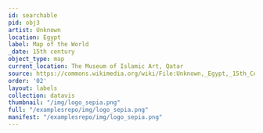 ```yaml
---
id: searchable
pid: obj3
artist: Unknown
location: Egypt
label: Map of the World
_date: 15th century
object_type: map
current_location: The Museum of Islamic Art, Qatar
source: https://commons.wikimedia.org/wiki/File:Unknown,_Egypt,_15th_Century_-_Map_of_World_-_Google_Art_Project.jpg
order: '02'
layout: labels
collection: datavis
thumbnail: "/img/logo_sepia.png"
full: "/examplesrepo/img/logo_sepia.png"
manifest: "/examplesrepo/img/logo_sepia.png"
---
```


